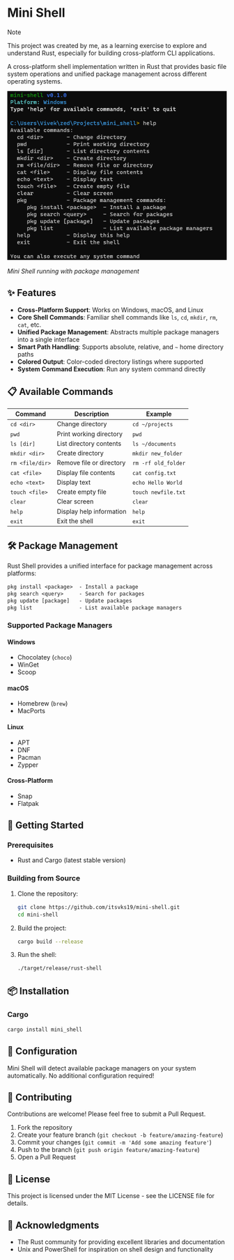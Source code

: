 # Mini Shell

> [!NOTE]
> This project was created by me, as a learning exercise to explore and understand Rust, especially for building cross-platform CLI applications.

A cross-platform shell implementation written in Rust that provides basic file system operations and unified package management across different operating systems.

![Mini Shell Screenshot](images/img.png)

_Mini Shell running with package management_

## ✨ Features

- **Cross-Platform Support**: Works on Windows, macOS, and Linux
- **Core Shell Commands**: Familiar shell commands like `ls`, `cd`, `mkdir`, `rm`, `cat`, etc.
- **Unified Package Management**: Abstracts multiple package managers into a single interface
- **Smart Path Handling**: Supports absolute, relative, and `~` home directory paths
- **Colored Output**: Color-coded directory listings where supported
- **System Command Execution**: Run any system command directly

## 📋 Available Commands

| Command         | Description              | Example             |
| --------------- | ------------------------ | ------------------- |
| `cd <dir>`      | Change directory         | `cd ~/projects`     |
| `pwd`           | Print working directory  | `pwd`               |
| `ls [dir]`      | List directory contents  | `ls ~/documents`    |
| `mkdir <dir>`   | Create directory         | `mkdir new_folder`  |
| `rm <file/dir>` | Remove file or directory | `rm -rf old_folder` |
| `cat <file>`    | Display file contents    | `cat config.txt`    |
| `echo <text>`   | Display text             | `echo Hello World`  |
| `touch <file>`  | Create empty file        | `touch newfile.txt` |
| `clear`         | Clear screen             | `clear`             |
| `help`          | Display help information | `help`              |
| `exit`          | Exit the shell           | `exit`              |

## 🛠️ Package Management

Rust Shell provides a unified interface for package management across platforms:

```
pkg install <package>  - Install a package
pkg search <query>     - Search for packages
pkg update [package]   - Update packages
pkg list               - List available package managers
```

### Supported Package Managers

#### Windows

- Chocolatey (`choco`)
- WinGet
- Scoop

#### macOS

- Homebrew (`brew`)
- MacPorts

#### Linux

- APT
- DNF
- Pacman
- Zypper

#### Cross-Platform

- Snap
- Flatpak

## 🚀 Getting Started

### Prerequisites

- Rust and Cargo (latest stable version)

### Building from Source

1. Clone the repository:

   ```bash
   git clone https://github.com/itsvks19/mini-shell.git
   cd mini-shell
   ```

2. Build the project:

   ```bash
   cargo build --release
   ```

3. Run the shell:
   ```bash
   ./target/release/rust-shell
   ```

## 📦 Installation

### Cargo

```bash
cargo install mini_shell
```

## 🔧 Configuration

Mini Shell will detect available package managers on your system automatically. No additional configuration required!

## 🤝 Contributing

Contributions are welcome! Please feel free to submit a Pull Request.

1. Fork the repository
2. Create your feature branch (`git checkout -b feature/amazing-feature`)
3. Commit your changes (`git commit -m 'Add some amazing feature'`)
4. Push to the branch (`git push origin feature/amazing-feature`)
5. Open a Pull Request

## 📄 License

This project is licensed under the MIT License - see the LICENSE file for details.

## 🙏 Acknowledgments

- The Rust community for providing excellent libraries and documentation
- Unix and PowerShell for inspiration on shell design and functionality
